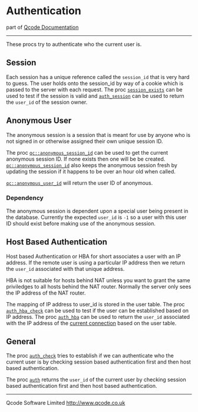 Authentication
======================
part of [Qcode Documentation](index.md)

* * *

These procs try to authenticate who the current user is.

Session
-------

Each session has a unique reference called the `session_id` that is very hard to guess. The user holds onto the session_id by way of a cookie which is passed to the server with each request.
The proc [`session_exists`] can be used to test if the session is valid and [`auth_session`] can be used to return the `user_id` of the session owner.

Anonymous User
--------------

The anonymous session is a session that is meant for use by anyone who is not signed in or otherwise assigned their own unique session ID.

The proc [`qc::anonymous_session_id`] can be used to get the current anonymous session ID. If none exists then one will be be created. [`qc::anonymous_session_id`] also keeps the anonymous session fresh by updating the session if it happens to be over an hour old when called.

[`qc::anonymous_user_id`] will return the user ID of anonymous.

### Dependency

The anonymous session is dependent upon a special user being present in the database. Currently the expected `user_id` is `-1` so a user with this user ID should exist before making use of the anonymous session.


Host Based Authentication
--------------------------

Host based Authentication or HBA for short associates a user with an IP address. If the remote user is using a particular IP address then we return the `user_id` associated with that unique address. 

HBA is not suitable for hosts behind NAT unless you want to grant the same priviledges to all hosts behind the NAT router. Normally the server only sees the IP address of the NAT router.

The mapping of IP address to user_id is stored in the user table.
The proc [`auth_hba_check`] can be used to test if the user can be established based on IP address. The proc [`auth_hba`] can be used to return the `user_id` associated with the IP address of the [current connection][conn_remote_ip] based on the user table.


General
-------

The proc [`auth_check`] tries to establish if we can authenticate who the current user is by checking session based authentication first and then host based authentication.
 
The proc [`auth`] returns the `user_id` of the current user by checking session based authentication first and then host based authentication. 

* * *

Qcode Software Limited <http://www.qcode.co.uk>

[`session_exists`]: procs/session_exists.md

[`auth_session`]: procs/auth_session.md

[`auth_hba`]: procs/auth_hba.md
[`auth_hba_check`]: procs/auth_hba_check.md

[`auth_check`]: procs/auth_check.md
[`auth`]: procs/auth.md

[conn_remote_ip]: procs/conn_remote_ip.md

[`qc::anonymous_session_id`]: procs/anonymous_session_id.md
[`qc::anonymous_user_id`]: procs/anonymous_user_id.md

